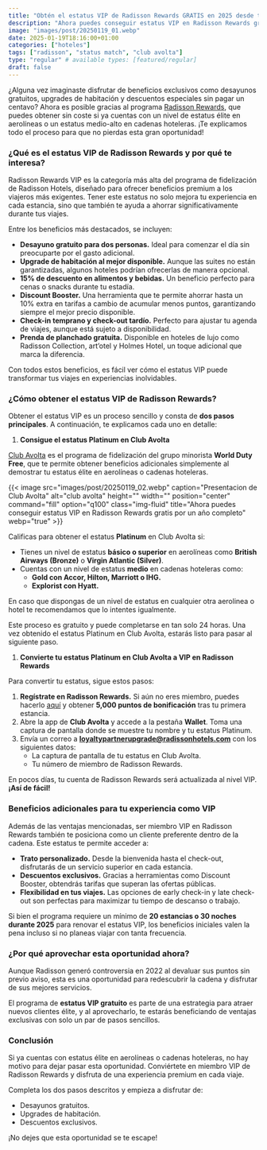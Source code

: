 ```yaml
---
title: "Obtén el estatus VIP de Radisson Rewards GRATIS en 2025 desde tu estatus de aerolínea u hotel"
description: "Ahora puedes conseguir estatus VIP en Radisson Rewards gratis por un año completo. Sigue leyendo para descubrir cómo hacerlo."
image: "images/post/20250119_01.webp"
date: 2025-01-19T18:16:00+01:00
categories: ["hoteles"]
tags: ["radisson", "status match", "club avolta"]
type: "regular" # available types: [featured/regular]
draft: false
---
```


¿Alguna vez imaginaste disfrutar de beneficios exclusivos como desayunos gratuitos, upgrades de habitación y descuentos especiales sin pagar un centavo? Ahora es posible gracias al programa [Radisson Rewards](https://www.radissonhotels.com/en-us/radisson-rewards/join?refererCode=6015998094028739), que puedes obtener sin coste si ya cuentas con un nivel de estatus élite en aerolíneas o un estatus medio-alto en cadenas hoteleras. ¡Te explicamos todo el proceso para que no pierdas esta gran oportunidad!

### ¿Qué es el estatus VIP de Radisson Rewards y por qué te interesa?  

Radisson Rewards VIP es la categoría más alta del programa de fidelización de Radisson Hotels, diseñado para ofrecer beneficios premium a los viajeros más exigentes. Tener este estatus no solo mejora tu experiencia en cada estancia, sino que también te ayuda a ahorrar significativamente durante tus viajes.  

Entre los beneficios más destacados, se incluyen:  

- **Desayuno gratuito para dos personas.** Ideal para comenzar el día sin preocuparte por el gasto adicional.  
- **Upgrade de habitación al mejor disponible.** Aunque las suites no están garantizadas, algunos hoteles podrían ofrecerlas de manera opcional.  
- **15% de descuento en alimentos y bebidas.** Un beneficio perfecto para cenas o snacks durante tu estadía.  
- **Discount Booster.** Una herramienta que te permite ahorrar hasta un 10% extra en tarifas a cambio de acumular menos puntos, garantizando siempre el mejor precio disponible.  
- **Check-in temprano y check-out tardío.** Perfecto para ajustar tu agenda de viajes, aunque está sujeto a disponibilidad.  
- **Prenda de planchado gratuita.** Disponible en hoteles de lujo como Radisson Collection, art’otel y Holmes Hotel, un toque adicional que marca la diferencia.  

Con todos estos beneficios, es fácil ver cómo el estatus VIP puede transformar tus viajes en experiencias inolvidables.

### ¿Cómo obtener el estatus VIP de Radisson Rewards?  

Obtener el estatus VIP es un proceso sencillo y consta de **dos pasos principales**. A continuación, te explicamos cada uno en detalle:  

1. **Consigue el estatus Platinum en Club Avolta**  

[Club Avolta](https://www.clubavolta.com/es) es el programa de fidelización del grupo minorista **World Duty Free**, que te permite obtener beneficios adicionales simplemente al demostrar tu estatus élite en aerolíneas o cadenas hoteleras.  

{{< image src="images/post/20250119_02.webp" caption="Presentacion de Club Avolta" alt="club avolta" height="" width="" position="center" command="fill" option="q100" class="img-fluid" title="Ahora puedes conseguir estatus VIP en Radisson Rewards gratis por un año completo" webp="true" >}}

Calificas para obtener el estatus **Platinum** en Club Avolta si:  
- Tienes un nivel de estatus **básico o superior** en aerolíneas como **British Airways (Bronze)** o **Virgin Atlantic (Silver)**.  
- Cuentas con un nivel de estatus **medio** en cadenas hoteleras como:  
  - **Gold con Accor, Hilton, Marriott o IHG.**  
  - **Explorist con Hyatt.**  

En caso que dispongas de un nivel de estatus en cualquier otra aerolinea o hotel te recomendamos que lo intentes igualmente.

Este proceso es gratuito y puede completarse en tan solo 24 horas. Una vez obtenido el estatus Platinum en Club Avolta, estarás listo para pasar al siguiente paso.  

1. **Convierte tu estatus Platinum en Club Avolta a VIP en Radisson Rewards**  

Para convertir tu estatus, sigue estos pasos:  

1. **Regístrate en Radisson Rewards.** Si aún no eres miembro, puedes hacerlo [aquí](https://www.radissonhotels.com/en-us/radisson-rewards/join?refererCode=6015998094028739) y obtener **5,000 puntos de bonificación** tras tu primera estancia.  
2. Abre la app de **Club Avolta** y accede a la pestaña **Wallet**. Toma una captura de pantalla donde se muestre tu nombre y tu estatus Platinum.  
3. Envía un correo a **loyaltypartnerupgrade@radissonhotels.com** con los siguientes datos:  
   - La captura de pantalla de tu estatus en Club Avolta.  
   - Tu número de miembro de Radisson Rewards.  

En pocos días, tu cuenta de Radisson Rewards será actualizada al nivel VIP. **¡Así de fácil!**

### Beneficios adicionales para tu experiencia como VIP  

Además de las ventajas mencionadas, ser miembro VIP en Radisson Rewards también te posiciona como un cliente preferente dentro de la cadena. Este estatus te permite acceder a:  

- **Trato personalizado.** Desde la bienvenida hasta el check-out, disfrutarás de un servicio superior en cada estancia.  
- **Descuentos exclusivos.** Gracias a herramientas como Discount Booster, obtendrás tarifas que superan las ofertas públicas.  
- **Flexibilidad en tus viajes.** Las opciones de early check-in y late check-out son perfectas para maximizar tu tiempo de descanso o trabajo.  

Si bien el programa requiere un mínimo de **20 estancias o 30 noches durante 2025** para renovar el estatus VIP, los beneficios iniciales valen la pena incluso si no planeas viajar con tanta frecuencia.

### ¿Por qué aprovechar esta oportunidad ahora?  

Aunque Radisson generó controversia en 2022 al devaluar sus puntos sin previo aviso, esta es una oportunidad para redescubrir la cadena y disfrutar de sus mejores servicios.  

El programa de **estatus VIP gratuito** es parte de una estrategia para atraer nuevos clientes élite, y al aprovecharlo, te estarás beneficiando de ventajas exclusivas con solo un par de pasos sencillos.  

### Conclusión  

Si ya cuentas con estatus élite en aerolíneas o cadenas hoteleras, no hay motivo para dejar pasar esta oportunidad. Conviértete en miembro VIP de Radisson Rewards y disfruta de una experiencia premium en cada viaje.  

Completa los dos pasos descritos y empieza a disfrutar de:  
- Desayunos gratuitos.  
- Upgrades de habitación.  
- Descuentos exclusivos.  

¡No dejes que esta oportunidad se te escape!